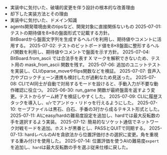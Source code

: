 - 実装中に気付いた、破壊的変更を伴う設計の根本的な改善理由
- 却下した実装方法とその理由
- 実装中に気付いた、ドメイン知識
- agents開発環境由来のtipsなど、開発対象に直接関係ないもの
2025-07-01: テストの期待値を8×8の盤面形式で記載する方針。\
              BitBoardから盤面文字列を生成するヘルパを利用し、期待値やコメントに活用する。
2025-07-02: テストのビットボード値を8×8盤面に整形するヘルパ関数を利用し、期待値やコメントで盤面を示す方針。
2025-07-04: BitBoard.from_ascii では合法手を表す
            X マークを解釈できないため、テスト用の mask_from_ascii 関数を残す。
2025-07-06: 追加のユニットテストを実装し、CLIのparse_moveやflips関数などを検証。
2025-07-07: 音声入力やブロックチェーン連携も検討したが過剰なため見送った。
2025-07-08: CLIでAI同士が自動で対局するモードを設けると、手動入力が不要な動作確認に役立つ。
2025-06-30: run_game 関数が最終盤面を返すよう変更。テストからゲーム終了を検証しやすくした。
2025-07-09: CLIに履歴スタックを導入し、`u`/`r`でアンドゥ・リドゥを行えるようにした。
2025-07-10: セーブファイルは黒石、白石、手番の3行から成るテキスト形式とした。
2025-07-11: AIにeasy/hardの難易度設定を追加し、hardでは最大反転数の手を選択するよう実装。
2025-07-12: 簡易的なソケット通信でネットワーク対戦モードを追加。ホストが黒番とし、PASSとQUITで同期する。
2025-07-13: hardレベルのAIを貪欲法から位置評価付きの選択に変更。角を重視する重み付けを使用した。
2025-07-14: 位置評価を使うAIの難易度`expert`を追加し、`hard`は最大反転数の手を選ぶ従来仕様に戻した。
